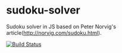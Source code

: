 sudoku-solver
============

Sudoku solver in JS based on Peter Norvig's article(http://norvig.com/sudoku.html).

[![Build Status](https://travis-ci.org/arnavroy/sudoku-solver.png)](https://travis-ci.org/arnavroy/sudoku-solver)
